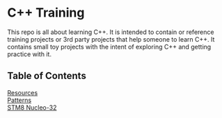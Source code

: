 # C++ Training

This repo is all about learning C++. It is intended to contain or reference training projects or 3rd party projects that help someone to learn C++. It contains small toy projects with the intent of exploring C++ and getting practice with it.

## Table of Contents

[Resources](resources/resources.md)  
[Patterns](patterns/patterns.md)  
[STM8 Nucleo-32](stm8_nucleo_32/stm8_nucleo_32.md)
